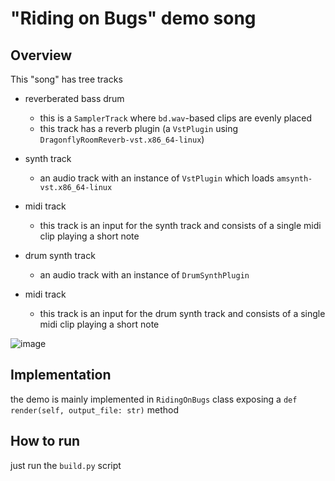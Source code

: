 # "Riding on Bugs" demo song

## Overview

This "song" has tree tracks

- reverberated bass drum 
  - this is a `SamplerTrack` where  `bd.wav`-based clips are evenly placed
  - this track has a reverb plugin (a `VstPlugin` using `DragonflyRoomReverb-vst.x86_64-linux`)
  
- synth track
  - an audio track with an instance of `VstPlugin` which loads `amsynth-vst.x86_64-linux`
- midi track
  - this track is an input for the synth track and consists of a single midi clip playing a short note
- drum synth track
  - an audio track with an instance of `DrumSynthPlugin`
- midi track
  - this track is an input for the drum synth track and consists of a single midi clip playing a short note


![image](https://user-images.githubusercontent.com/21345604/99762138-dfd5de00-2b08-11eb-9a29-af1ececc83f8.png)


## Implementation

the demo is mainly implemented in `RidingOnBugs` class exposing a
`def render(self, output_file: str)` method

## How to run

just run the `build.py` script
  
